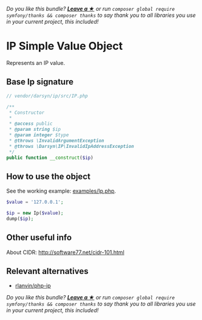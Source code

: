 *Do you like this bundle? [**Leave a &#9733;**](#js-repo-pjax-container) or run `composer global require symfony/thanks && composer thanks` to say thank you to all libraries you use in your current project, this included!*

IP Simple Value Object
======================

Represents an IP value.

## Base Ip signature

```php
// vendor/darsyn/ip/src/IP.php

/**
 * Constructor
 *
 * @access public
 * @param string $ip
 * @param integer $type
 * @throws \InvalidArgumentException
 * @throws \Darsyn\IP\InvalidIpAddressException
 */
public function __construct($ip)
```

## How to use the object

See the working example: [examples/Ip.php](examples/Ip.php).

```php
$value = '127.0.0.1';

$ip = new Ip($value);
dump($ip);
```

## Other useful info

About CIDR: http://software77.net/cidr-101.html

## Relevant alternatives

* [rlanvin/php-ip](https://github.com/rlanvin/php-ip)

*Do you like this bundle? [**Leave a &#9733;**](#js-repo-pjax-container) or run `composer global require symfony/thanks && composer thanks` to say thank you to all libraries you use in your current project, this included!*
